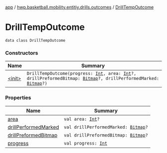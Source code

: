 [app](../../index.md) / [hwp.basketball.mobility.entitiy.drills.outcomes](../index.md) / [DrillTempOutcome](.)

# DrillTempOutcome

`data class DrillTempOutcome`

### Constructors

| Name | Summary |
|---|---|
| [&lt;init&gt;](-init-.md) | `DrillTempOutcome(progress: `[`Int`](https://kotlinlang.org/api/latest/jvm/stdlib/kotlin/-int/index.html)`, area: `[`Int`](https://kotlinlang.org/api/latest/jvm/stdlib/kotlin/-int/index.html)`?, drillPreformedBitmap: `[`Bitmap`](https://developer.android.com/reference/android/graphics/Bitmap.html)`?, drillPerformedMarked: `[`Bitmap`](https://developer.android.com/reference/android/graphics/Bitmap.html)`?)` |

### Properties

| Name | Summary |
|---|---|
| [area](area.md) | `val area: `[`Int`](https://kotlinlang.org/api/latest/jvm/stdlib/kotlin/-int/index.html)`?` |
| [drillPerformedMarked](drill-performed-marked.md) | `val drillPerformedMarked: `[`Bitmap`](https://developer.android.com/reference/android/graphics/Bitmap.html)`?` |
| [drillPreformedBitmap](drill-preformed-bitmap.md) | `val drillPreformedBitmap: `[`Bitmap`](https://developer.android.com/reference/android/graphics/Bitmap.html)`?` |
| [progress](progress.md) | `val progress: `[`Int`](https://kotlinlang.org/api/latest/jvm/stdlib/kotlin/-int/index.html) |
